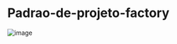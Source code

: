 # Padrao-de-projeto-factory
![image](https://github.com/D4Fi/Ppadrao-de-projeto-factory/assets/139288494/8d6a79b7-3ccd-4add-86c9-d90edc9351ed)
